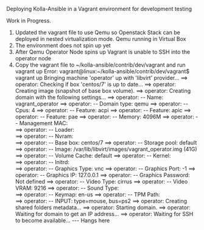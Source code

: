 Deploying Kolla-Ansible in a Vagrant environment for development testing

Work in Progress.

1) Updated the vagrant file to use Qemu so Openstack Stack can be deployed
   in nested virtualization mode. Qemu running in Virtual Box
2) The environment does not spin up yet
3) After Qemu Operator Node spins up Vagrant is unable to SSH into the 
   operator node
4) Copy the vagrant file to ~/kolla-ansible/contrib/dev/vagrant and run
   vagrant up
Error:
vagrant@linux:~/kolla-ansible/contrib/dev/vagrant$ vagrant up
Bringing machine 'operator' up with 'libvirt' provider...
==> operator: Checking if box 'centos/7' is up to date...
==> operator: Creating image (snapshot of base box volume).
==> operator: Creating domain with the following settings...
==> operator:  -- Name:              vagrant_operator
==> operator:  -- Domain type:       qemu
==> operator:  -- Cpus:              4
==> operator:  -- Feature:           acpi
==> operator:  -- Feature:           apic
==> operator:  -- Feature:           pae
==> operator:  -- Memory:            4096M
==> operator:  -- Management MAC:    
==> operator:  -- Loader:            
==> operator:  -- Nvram:             
==> operator:  -- Base box:          centos/7
==> operator:  -- Storage pool:      default
==> operator:  -- Image:             /var/lib/libvirt/images/vagrant_operator.img (41G)
==> operator:  -- Volume Cache:      default
==> operator:  -- Kernel:            
==> operator:  -- Initrd:            
==> operator:  -- Graphics Type:     vnc
==> operator:  -- Graphics Port:     -1
==> operator:  -- Graphics IP:       127.0.0.1
==> operator:  -- Graphics Password: Not defined
==> operator:  -- Video Type:        cirrus
==> operator:  -- Video VRAM:        9216
==> operator:  -- Sound Type:	
==> operator:  -- Keymap:            en-us
==> operator:  -- TPM Path:          
==> operator:  -- INPUT:             type=mouse, bus=ps2
==> operator: Creating shared folders metadata...
==> operator: Starting domain.
==> operator: Waiting for domain to get an IP address...
==> operator: Waiting for SSH to become available...
--- Hangs here
